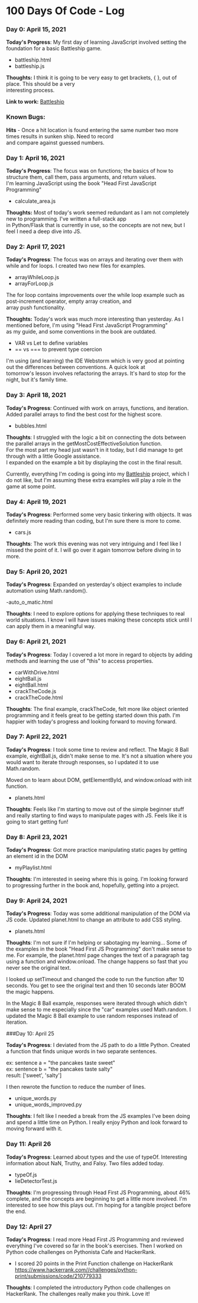 # 100 Days Of Code - Log

### Day 0: April 15, 2021

**Today's Progress**: My first day of learning JavaScript involved setting the foundation for a basic Battleship game.  

- battleship.html
- battleship.js

**Thoughts:** I think it is going to be very easy to get brackets, { }, out of place. This should be a very  
interesting process. 

**Link to work:** [Battleship](https://github.com/JeffDCorbett/battleship)

### Known Bugs:
**Hits** - Once a hit location is found entering the same number two more times results in sunken ship. Need to record  
and compare against guessed numbers.

### Day 1: April 16, 2021

**Today's Progress**: The focus was on functions; the basics of how to structure them, call them, pass arguments, and return values.  
I'm learning JavaScript using the book "Head First JavaScript Programming" 

- calculate_area.js

**Thoughts:** Most of today's work seemed redundant as I am not completely new to programming. I've written a full-stack app  
in Python/Flask that is currently in use, so the concepts are not new, but I feel I need a deep dive into JS.

### Day 2: April 17, 2021

**Today's Progress**: The focus was on arrays and iterating over them with while and for loops. I created two new files for examples.  

- arrayWhileLoop.js
- arrayForLoop.js  

The for loop contains improvements over the while loop example such as post-increment operator, empty array creation, and  
array push functionality.

**Thoughts:** Today's work was much more interesting than yesterday. As I mentioned before, I'm using "Head First JavaScript Programming"  
as my guide, and some conventions in the book are outdated.

- VAR vs Let to define variables
- == vs === to prevent type coercion  

I'm using (and learning) the IDE Webstorm which is very good at pointing out the differences between conventions. A quick look at  
tomorrow's lesson involves refactoring the arrays. It's hard to stop for the night, but it's family time.

### Day 3: April 18, 2021

**Today's Progress**: Continued with work on arrays, functions, and iteration. Added parallel arrays to find the best cost for the highest score.

- bubbles.html

**Thoughts**: I struggled with the logic a bit on connecting the dots between the parallel arrays in the getMostCostEffectiveSolution function.  
For the most part my head just wasn't in it today, but I did manage to get through with a little Google assistance.  
I expanded on the example a bit by displaying the cost in the final result.  

Currently, everything I'm coding is going into my [Battleship](https://github.com/JeffDCorbett/battleship) project, which I do not like, but I'm assuming these extra examples will play a role in the game at some point.

### Day 4: April 19, 2021

**Today's Progress**: Performed some very basic tinkering with objects. It was definitely more reading than coding, but I'm sure there is more to come.  

- cars.js

**Thoughts**: The work this evening was not very intriguing and I feel like I missed the point of it. I will go over it again tomorrow before diving in to more.  

### Day 5: April 20, 2021

**Today's Progress**: Expanded on yesterday's object examples to include automation using Math.random().  

-auto_o_matic.html

**Thoughts**: I need to explore options for applying these techniques to real world situations. I know I will have issues making these concepts stick until I can apply them in a meaningful way.  

### Day 6: April 21, 2021

**Today's Progress**: Today I covered a lot more in regard to objects by adding methods and learning the use of "this" to access properties.  

- carWithDrive.html
- eightBall.js
- eightBall.html
- crackTheCode.js
- crackTheCode.html

**Thoughts**: The final example, crackTheCode, felt more like object oriented programming and it feels great to be getting started down this path. I'm happier with today's progress and looking forward to moving forward.  

### Day 7: April 22, 2021

**Today's Progress**: I took some time to review and reflect. The Magic 8 Ball example, eightBall.js, didn't make sense to me. It's not a situation where you would want to iterate through responses, so I updated it to use Math.random.  

Moved on to learn about DOM, getElementById, and window.onload with init function.  

- planets.html

**Thoughts**: Feels like I'm starting to move out of the simple beginner stuff and really starting to find ways to manipulate pages with JS. Feels like it is going to start getting fun!  

### Day 8: April 23, 2021

**Today's Progress**: Got more practice manipulating static pages by getting an element id in the DOM

- myPlaylist.html

**Thoughts**: I'm interested in seeing where this is going. I'm looking forward to progressing further in the book and, hopefully, getting into a project.  

### Day 9: April 24, 2021

**Today's Progress**: Today was some additional manipulation of the DOM via JS code. Updated planet.html to change an attribute to add CSS styling.  

- planets.html

**Thoughts**: I'm not sure if I'm helping or sabotaging my learning... Some of the examples in the book "Head First JS Programming" don't make sense to me. For example, the planet.html page changes the text of a paragraph tag using a function and window.onload. The change happens so fast that you never see the original text.  

I looked up setTimeout and changed the code to run the function after 10 seconds. You get to see the original text and then 10 seconds later BOOM the magic happens.  

In the Magic 8 Ball example, responses were iterated through which didn't make sense to me especially since the "car" examples used Math.random. I updated the Magic 8 Ball example to use random responses instead of iteration.  

###Day 10: April 25  

**Today's Progress**: I deviated from the JS path to do a little Python. Created a function that finds unique words in two separate sentences.  

ex: sentence a = "the pancakes taste sweet"  
ex: sentence b = "the pancakes taste salty"  
result: ['sweet', 'salty']  

I then rewrote the function to reduce the number of lines.  

- unique_words.py
- unique_words_improved.py  

**Thoughts**: I felt like I needed a break from the JS examples I've been doing and spend a little time on Python. I really enjoy Python and look forward to moving forward with it.  

### Day 11: April 26  

**Today's Progress**: Learned about types and the use of typeOf. Interesting information about NaN, Truthy, and Falsy. Two files added today.  

- typeOf.js
- lieDetectorTest.js  

**Thoughts**: I'm progressing through Head First JS Programming, about 46% complete, and the concepts are beginning to get a little more involved. I'm interested to see how this plays out. I'm hoping for a tangible project before the end.  

### Day 12: April 27  

**Today's Progress**: I read more Head First JS Programming and reviewed everything I've covered so far in the book's exercises. Then I worked on Python code challenges on Pythonista Cafe and HackerRank.  

- I scored 20 points in the Print Function challenge on HackerRank https://www.hackerrank.com//challenges/python-print/submissions/code/210779333  

**Thoughts**: I completed the introductory Python code challenges on HackerRank. The challenges really make you think. Love it!


